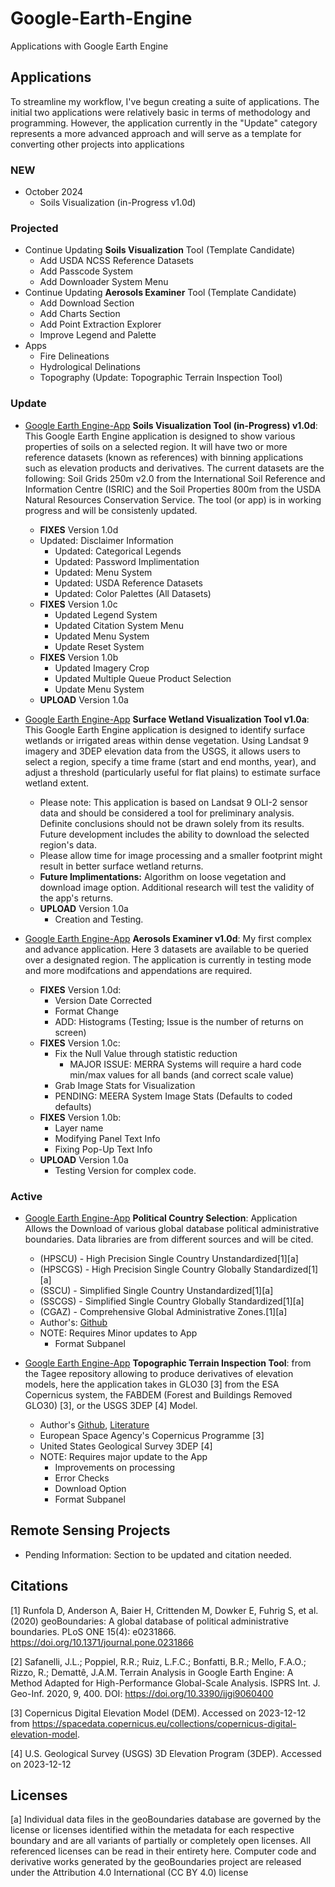 # Google-Earth-Engine
Applications with Google Earth Engine


## Applications
To streamline my workflow, I've begun creating a suite of applications. The initial two applications were relatively basic in terms of methodology and programming. However, the application currently in the "Update" category represents a more advanced approach and will serve as a template for converting other projects into applications

### NEW
- October 2024
	- Soils Visualization (in-Progress v1.0d)

### Projected
- Continue Updating **Soils Visualization** Tool (Template Candidate)
	- Add USDA NCSS Reference Datasets
	- Add Passcode System
	- Add Downloader System Menu
-  Continue Updating **Aerosols Examiner** Tool (Template Candidate)
	-  Add Download Section
 	-  Add Charts Section
 	-  Add Point Extraction Explorer
  	-  Improve Legend and Palette  
  - Apps
   	- Fire Delineations
    - Hydrological Delinations
    - Topography (Update: Topographic Terrain Inspection Tool)   
### Update
- [Google Earth Engine-App](https://ee-marcelluscampes.projects.earthengine.app/view/soils-exploratory-tool-in-progress-v10d) **Soils Visualization Tool (in-Progress) v1.0d**: This Google Earth Engine application is designed to show various properties of soils on a selected region. It will have two or more reference datasets (known as references) with binning applications such as elevation products and derivatives. The current datasets are the following: Soil Grids 250m v2.0 from the International Soil Reference and Information Centre (ISRIC) and the Soil Properties 800m from the USDA Natural Resources Conservation Service.  The tool (or app) is in working progress and will be consistenly updated.
	- **FIXES** Version 1.0d
 	- Updated: Disclaimer Information
		- Updated: Categorical Legends
  		- Updated: Password Implimentation
  		- Updated: Menu System
  		- Updated: USDA Reference Datasets
  		- Updated: Color Palettes (All Datasets)
	- **FIXES** Version 1.0c
 		- Updated Legend System
   		- Updated Citation System Menu
     	- Updated Menu System
     	- Update Reset System
	- **FIXES** Version 1.0b
		- Updated Imagery Crop
		- Updated Multiple Queue Product Selection
		- Update Menu System
 	- **UPLOAD** Version 1.0a

- [Google Earth Engine-App](https://ee-marcelluscampes.projects.earthengine.app/view/surface-wetland-visualization-tool-v10a) **Surface Wetland Visualization Tool v1.0a**: This Google Earth Engine application is designed to identify surface wetlands or irrigated areas within dense vegetation. Using Landsat 9 imagery and 3DEP elevation data from the USGS, it allows users to select a region, specify a time frame (start and end months, year), and adjust a threshold (particularly useful for flat plains) to estimate surface wetland extent.
	- Please note: This application is based on Landsat 9 OLI-2 sensor data and should be considered a tool for preliminary analysis. Definite conclusions should not be drawn solely from its results. Future development includes the ability to download the selected region's data.
	- Please allow time for image processing and a smaller footprint might result in better surface wetland returns.
 	- **Future Implimentations:** Algorithm on loose vegetation and download image option. Additional research will test the validity of the app's returns.
	- **UPLOAD** Version 1.0a
		- Creation and Testing.


- [Google Earth Engine-App](https://ee-marcelluscampes.projects.earthengine.app/view/aerosols-examiner-sensing-tool-v10d) **Aerosols Examiner v1.0d**: My first complex and advance application. Here 3 datasets are available to be queried over a designated region. The application is currently in testing mode and more modifcations and appendations are required.
	- **FIXES** Version 1.0d:
 		- Version Date Corrected
   		- Format Change
     	- ADD: Histograms (Testing; Issue is the number of returns on screen)
 	- **FIXES** Version 1.0c:
  		- Fix the Null Value through statistic reduction
    		- MAJOR ISSUE: MERRA Systems will require a hard code min/max values for all bands (and correct scale value)
 		- Grab Image Stats for Visualization
 		- PENDING: MEERA System Image Stats (Defaults to coded defaults)
 	- **FIXES** Version 1.0b:
  		- Layer name
		- Modifying Panel Text Info
		- Fixing Pop-Up Text Info
	- **UPLOAD** Version 1.0a
		- Testing Version for complex code.
  
### Active
- [Google Earth Engine-App](https://ee-marcelluscampes.projects.earthengine.app/view/political-country-selection) **Political Country Selection**: Application Allows the Download of various global database political administrative boundaries. Data libraries are from different sources and will be cited. 
	- (HPSCU) - High Precision Single Country Unstandardized[1][a] 
	- (HPSCGS) - High Precision Single Country Globally Standardized[1][a] 
	- (SSCU) - Simplified Single Country Unstandardized[1][a]
	- (SSCGS) - Simplified Single Country Globally Standardized[1][a]
	- (CGAZ) - Comprehensive Global Administrative Zones.[1][a]
	- Author's: [Github](https://github.com/wmgeolab/geoBoundaries)
 	- NOTE: Requires Minor updates to App
  		- Format Subpanel

- [Google Earth Engine-App](https://ee-marcelluscampes.projects.earthengine.app/view/topographic-inspector)  **Topographic Terrain Inspection Tool**: from the Tagee repository allowing to  produce derivatives of elevation models, here the application takes in GLO30 [3] from the ESA Copernicus system, the FABDEM (Forest and Buildings Removed GLO30) [3], or the USGS 3DEP [4] Model.  
	- Author's [Github](https://github.com/zecojls/tagee), [Literature](https://www.mdpi.com/2220-9964/9/6/400)
 	- European Space Agency's Copernicus Programme [3]
  	- United States Geological Survey 3DEP [4]
  	- NOTE: Requires major update to the App
  		- Improvements on processing
  		- Error Checks
  		- Download Option
  	 	- Format Subpanel

## Remote Sensing Projects 
- Pending Information: Section to be updated and citation needed.

## Citations
[1] Runfola D, Anderson A, Baier H, Crittenden M, Dowker E, Fuhrig S, et al. (2020) geoBoundaries: A global database of political administrative boundaries. PLoS ONE 15(4): e0231866. https://doi.org/10.1371/journal.pone.0231866

[2] Safanelli, J.L.; Poppiel, R.R.; Ruiz, L.F.C.; Bonfatti, B.R.; Mello, F.A.O.; Rizzo, R.; Demattê, J.A.M. Terrain Analysis in Google Earth Engine: A Method Adapted for High-Performance Global-Scale Analysis. ISPRS Int. J. Geo-Inf. 2020, 9, 400. DOI: https://doi.org/10.3390/ijgi9060400

[3] Copernicus Digital Elevation Model (DEM). Accessed on 2023-12-12 from https://spacedata.copernicus.eu/collections/copernicus-digital-elevation-model.

[4] U.S. Geological Survey (USGS) 3D Elevation Program (3DEP). Accessed on 2023-12-12 

## Licenses
[a] Individual data files in the geoBoundaries database are governed by the license or licenses identified within the metadata for each respective boundary and are all variants of partially or completely open licenses. All referenced licenses can be read in their entirety here. Computer code and derivative works generated by the geoBoundaries project are released under the Attribution 4.0 International (CC BY 4.0) license


